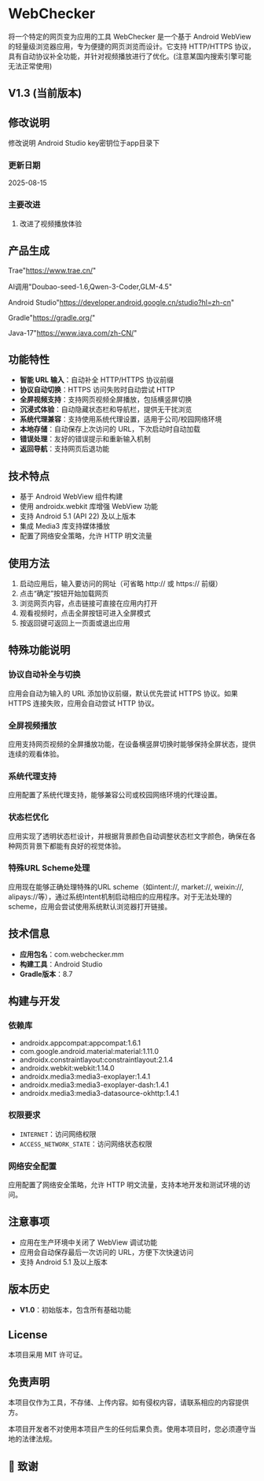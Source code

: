 # WebChecker

将一个特定的网页变为应用的工具
WebChecker 是一个基于 Android WebView 的轻量级浏览器应用，专为便捷的网页浏览而设计。它支持 HTTP/HTTPS 协议，具有自动协议补全功能，并针对视频播放进行了优化。(注意某国内搜索引擎可能无法正常使用)

## V1.3 (当前版本)


## 修改说明
修改说明 Android Studio key密钥位于app目录下

### 更新日期
2025-08-15

### 主要改进
1. 改进了视频播放体验

## 产品生成
Trae"https://www.trae.cn/"

AI调用"Doubao-seed-1.6,Qwen-3-Coder,GLM-4.5"

Android Studio"https://developer.android.google.cn/studio?hl=zh-cn"

Gradle"https://gradle.org/"

Java-17"https://www.java.com/zh-CN/"

## 功能特性

- **智能 URL 输入**：自动补全 HTTP/HTTPS 协议前缀
- **协议自动切换**：HTTPS 访问失败时自动尝试 HTTP
- **全屏视频支持**：支持网页视频全屏播放，包括横竖屏切换
- **沉浸式体验**：自动隐藏状态栏和导航栏，提供无干扰浏览
- **系统代理兼容**：支持使用系统代理设置，适用于公司/校园网络环境
- **本地存储**：自动保存上次访问的 URL，下次启动时自动加载
- **错误处理**：友好的错误提示和重新输入机制
- **返回导航**：支持网页后退功能

## 技术特点

- 基于 Android WebView 组件构建
- 使用 androidx.webkit 库增强 WebView 功能
- 支持 Android 5.1 (API 22) 及以上版本
- 集成 Media3 库支持媒体播放
- 配置了网络安全策略，允许 HTTP 明文流量

## 使用方法

1. 启动应用后，输入要访问的网址（可省略 http:// 或 https:// 前缀）
2. 点击“确定”按钮开始加载网页
3. 浏览网页内容，点击链接可直接在应用内打开
4. 观看视频时，点击全屏按钮可进入全屏模式
5. 按返回键可返回上一页面或退出应用

## 特殊功能说明

### 协议自动补全与切换
应用会自动为输入的 URL 添加协议前缀，默认优先尝试 HTTPS 协议。如果 HTTPS 连接失败，应用会自动尝试 HTTP 协议。

### 全屏视频播放
应用支持网页视频的全屏播放功能，在设备横竖屏切换时能够保持全屏状态，提供连续的观看体验。

### 系统代理支持
应用配置了系统代理支持，能够兼容公司或校园网络环境的代理设置。

### 状态栏优化
应用实现了透明状态栏设计，并根据背景颜色自动调整状态栏文字颜色，确保在各种网页背景下都能有良好的视觉体验。

### 特殊URL Scheme处理
应用现在能够正确处理特殊的URL scheme（如intent://, market://, weixin://, alipays://等），通过系统Intent机制启动相应的应用程序。对于无法处理的scheme，应用会尝试使用系统默认浏览器打开链接。

## 技术信息

- **应用包名**：com.webchecker.mm
- **构建工具**：Android Studio
- **Gradle版本**：8.7

## 构建与开发

### 依赖库

- androidx.appcompat:appcompat:1.6.1
- com.google.android.material:material:1.11.0
- androidx.constraintlayout:constraintlayout:2.1.4
- androidx.webkit:webkit:1.14.0
- androidx.media3:media3-exoplayer:1.4.1
- androidx.media3:media3-exoplayer-dash:1.4.1
- androidx.media3:media3-datasource-okhttp:1.4.1

### 权限要求

- `INTERNET`：访问网络权限
- `ACCESS_NETWORK_STATE`：访问网络状态权限

### 网络安全配置

应用配置了网络安全策略，允许 HTTP 明文流量，支持本地开发和测试环境的访问。

## 注意事项

- 应用在生产环境中关闭了 WebView 调试功能
- 应用会自动保存最后一次访问的 URL，方便下次快速访问
- 支持 Android 5.1 及以上版本


## 版本历史
- **V1.0**：初始版本，包含所有基础功能

## License

本项目采用 MIT 许可证。

## 免责声明

本项目仅作为工具，不存储、上传内容。如有侵权内容，请联系相应的内容提供方。

本项目开发者不对使用本项目产生的任何后果负责。使用本项目时，您必须遵守当地的法律法规。

## 🙏 致谢
